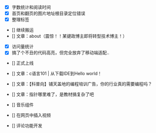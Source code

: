 
- [x] 字数统计和阅读时间
- [x] 首页和翻页的图片地址根目录定位错误
- [x] 整理标签
- [] 继续搬运
- [] 文章：about（震惊！！某键政博主即将转型技术博主！）
- [x] 访问量统计
- [x] 搞了个不丑的代码高亮，但完全放弃了移动端适配..
- [] 正式上线

- [] 文章：c语言101 | 从下载IDE到Hello world！
- [] 文章：【科普向】铺天盖地的编程培训广告，你的行业真的需要编程吗？
- [] 文章：指针哪里难了，是教材搞复杂了吧

- [] 音乐组件
- [] 在网页中插入视频
- [] 评论功能开发
